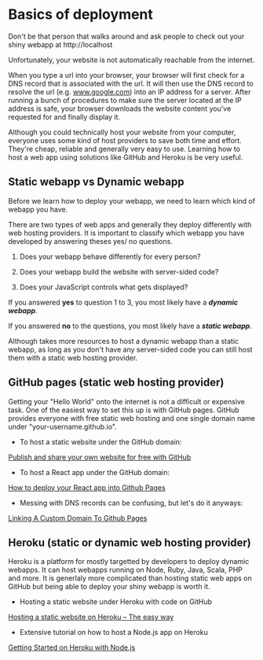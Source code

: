 # Basics of deployment

Don't be that person that walks around and ask people to check out your shiny webapp at http://localhost

Unfortunately, your website is not automatically reachable from the internet.

When you type a url into your browser, your browser will first check for a DNS record that is associated with the url.
It will then use the DNS record to resolve the url (e.g. www.google.com) into an IP address for a server.
After running a bunch of procedures to make sure the server located at the IP address is safe,
your browser downloads the website content you've requested for and finally display it.


Although you could technically host your website from your computer, everyone uses some kind of host providers to save both time and effort.
They're cheap, reliable and generally very easy to use. Learning how to host a web app using solutions like GitHub and Heroku is be very useful.


## **Static webapp** vs **Dynamic webapp**

Before we learn how to deploy your webapp, we need to learn which kind of webapp you have.

There are two types of web apps and generally they deploy differently with web hosting providers.
It is important to classify which webapp you have developed by answering theses yes/ no questions.

1. Does your webapp behave differently for every person?

2. Does your webapp build the website with server-sided code?

3. Does your JavaScript controls what gets displayed?

If you answered **yes** to question 1 to 3, you most likely have a ***dynamic webapp***.

If you answered **no** to the questions, you most likely have a ***static webapp***.

Although takes more resources to host a dynamic webapp than a static webapp, as long as you don't have any server-sided code
you can still host them with a static web hosting provider.


## GitHub pages (static web hosting provider)

Getting your "Hello World" onto the internet is not a difficult or expensive task. One of the easiest way to set this up is with GitHub pages.
GitHub provides everyone with free static web hosting and one single domain name under "your-username.github.io".

- To host a static website under the GitHub domain:

[Publish and share your own website for free with GitHub](https://medium.com/@svinkle/publish-and-share-your-own-website-for-free-with-github-2eff049a1cb5)


- To host a React app under the GitHub domain:

[How to deploy your React app into Github Pages](https://blog.usejournal.com/how-to-deploy-your-react-app-into-github-pages-b2c96292b18e)


- Messing with DNS records can be confusing, but let's do it anyways:

[Linking A Custom Domain To Github Pages](https://richpauloo.github.io/2019-11-17-Linking-a-Custom-Domain-to-Github-Pages/)

## Heroku (static or dynamic web hosting provider)

Heroku is a platform for mostly targetted by developers to deploy dynamic webapps. It can host webapps running on Node, Ruby, Java, Scala, PHP and more.
It is generlaly more complicated than hosting static web apps on GitHub but being able to deploy your shiny webapp is worth it.

- Hosting a static website under Heroku with code on GitHub

[Hosting a static website on Heroku – The easy way](https://ashish.ch/hosting-a-static-website-on-heroku-the-easy-way/)


- Extensive tutorial on how to host a Node.js app on Heroku

[Getting Started on Heroku with Node.js](https://devcenter.heroku.com/articles/getting-started-with-nodejs)